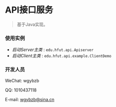 
# API接口服务

> 基于Java实现。

### 使用实例

* *启动Server主类* :  `edu.hfut.api.Apiserver`
* *启动Client主类* :  `edu.hfut.api.example.ClientDemo`

### 开发人员

WeChat: wgybzb

QQ: 1010437118

E-mail: wgybzb@sina.cn
